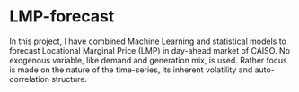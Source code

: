 # LMP-forecast
In this project, I have combined Machine Learning and statistical models to forecast Locational Marginal Price (LMP) in day-ahead market of CAISO. No exogenous variable, like demand and generation mix, is used. Rather focus is made on the nature of the time-series, its inherent volatility and auto-correlation structure.
